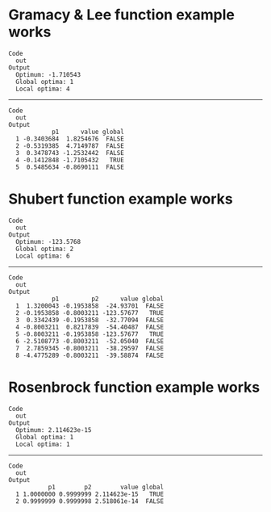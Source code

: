 # Gramacy & Lee function example works

    Code
      out
    Output
      Optimum: -1.710543 
      Global optima: 1 
      Local optima: 4 

---

    Code
      out
    Output
                p1      value global
      1 -0.3403684  1.8254676  FALSE
      2 -0.5319385  4.7149787  FALSE
      3  0.3478743 -1.2532442  FALSE
      4 -0.1412848 -1.7105432   TRUE
      5  0.5485634 -0.8690111  FALSE

# Shubert function example works

    Code
      out
    Output
      Optimum: -123.5768 
      Global optima: 2 
      Local optima: 6 

---

    Code
      out
    Output
                p1         p2      value global
      1  1.3200043 -0.1953858  -24.93701  FALSE
      2 -0.1953858 -0.8003211 -123.57677   TRUE
      3  0.3342439 -0.1953858  -32.77094  FALSE
      4 -0.8003211  0.8217839  -54.40487  FALSE
      5 -0.8003211 -0.1953858 -123.57677   TRUE
      6 -2.5108773 -0.8003211  -52.05040  FALSE
      7  2.7859345 -0.8003211  -38.29597  FALSE
      8 -4.4775289 -0.8003211  -39.58874  FALSE

# Rosenbrock function example works

    Code
      out
    Output
      Optimum: 2.114623e-15 
      Global optima: 1 
      Local optima: 1 

---

    Code
      out
    Output
               p1        p2        value global
      1 1.0000000 0.9999999 2.114623e-15   TRUE
      2 0.9999999 0.9999998 2.518061e-14  FALSE

